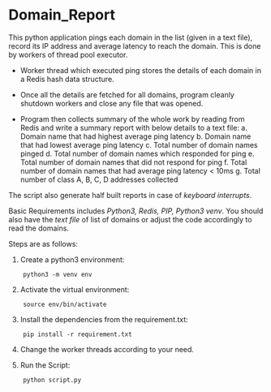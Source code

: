 # Domain_Report

This python application pings each domain in the list (given in a text file), record its IP address and average latency to reach the domain. This is done by workers of thread pool executor.

* Worker thread which executed ping stores the details of each domain in a Redis hash data structure.

* Once all the details are fetched for all domains, program cleanly shutdown workers and close any file that was opened. 

* Program then collects summary of the whole work by reading from Redis and write a summary report with below details to a text file:
    a. Domain name that had highest average ping latency
    b. Domain name that had lowest average ping latency
    c. Total number of domain names pinged
    d. Total number of domain names which responded for ping
    e. Total number of domain names that did not respond for ping
    f.  Total number of domain names that had average ping latency < 10ms
    g. Total number of class A, B, C, D addresses collected

The script also generate half built reports in case of *keyboard interrupts*.

Basic Requirements includes *Python3, Redis, PIP, Python3 venv*. You should also have the *text file* of list of domains or adjust the code accordingly to read the domains.

Steps are as follows:
1. Create a python3 environment:
```
	python3 -m venv env
```

2. Activate the virtual environment:
```
	source env/bin/activate
```

3. Install the dependencies from the requirement.txt:
```
	pip install -r requirement.txt
```

4. Change the worker threads according to your need. 

7. Run the Script:
```
	python script.py
```

